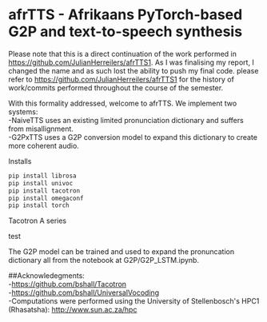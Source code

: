 # afrTTS - Afrikaans PyTorch-based G2P and text-to-speech synthesis
Please note that this is a direct continuation of the work performed in https://github.com/JulianHerreilers/afrTTS1. As I was finalising my report, I changed the name
and as such lost the ability to push my final code.
please refer to https://github.com/JulianHerreilers/afrTTS1 for the history of work/commits performed throughout the course of the semester. <br />

With this formality addressed, welcome to afrTTS. We implement two systems: <br />
-NaiveTTS uses an existing limited pronunciation dictionary and suffers from misallignment.<br />
-G2PxTTS uses a G2P conversion model to expand this dictionary to create more coherent audio.<br />

Installs <br />
```python
pip install librosa
pip install univoc
pip install tacotron
pip install omegaconf
pip install torch
```

Tacotron
A series 

test


The G2P model can be trained and used to expand the pronuncation dictionary all from the notebook at G2P/G2P_LSTM.ipynb.<br />


##Acknowledegments: <br />
-https://github.com/bshall/Tacotron <br />
-https://github.com/bshall/UniversalVocoding <br />
-Computations were performed using the University of Stellenbosch's HPC1 (Rhasatsha): http://www.sun.ac.za/hpc <br />
